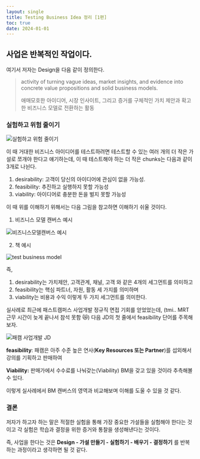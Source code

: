 ```yaml
---
layout: single
title: Testing Business Idea 정리 [1편]
toc: true
date: 2024-01-01
---
```


## 사업은 반복적인 작업이다.

여기서 저자는 Design을 다음 같이 정의한다.

> activity of turning vague ideas, market insights, and evidence into concrete value propositions and solid business models.
> 
> 
> 애매모호한 아이디어, 시장 인사이트, 그리고 증거를 구체적인 가치 제안과 확고한 비즈니스 모델로 전환하는 활동

### 실험하고 위험 줄이기

![실험하고 위험 줄이기](https://github.com/changhwan77/changhwan77.github.io/assets/110464205/71f210c4-4c36-4b01-8acb-18daac9fce6e)

이 때 거대한 비즈니스 아이디어를 테스트하려면 테스트할 수 있는 여러 개의 더 작은 가설로 쪼개야 한다고 얘기하는데, 이 때 테스트해야 하는 더 작은 chunks는 다음과 같이 3개로 나뉜다. 

1. desirability: 고객이 당신의 아이디어에 관심이 없을 가능성.
2. feasibility: 추진하고 실행하지 못할 가능성
3. viability: 아이디어로 충분한 돈을 벌지 못할 가능성

이 때 위를 이해하기 위해서는 다음 그림을 참고하면 이해하기 쉬울 것이다.

1) 비즈니스 모델 캔버스 예시
   
![비즈니스모델캔버스 예시](https://github.com/changhwan77/changhwan77.github.io/assets/110464205/0ffcc2ba-5599-4484-a134-10751b516499)

2) 책 예시
   
![test business model](https://github.com/changhwan77/changhwan77.github.io/assets/110464205/ad45f2b7-62b9-4a0b-a708-7811c4b0d38f)

즉, 

1. desirability는 가치제안, 고객관계, 채널, 고객 와 같은 4개의 세그먼트를 의미하고
2. feasibility는 핵심 파트너, 자원, 활동 세 가지를 의미하며
3. viability는 비용과 수익 이렇게 두 가지 세그먼트를 의미한다.

실사례로 최근에 패스트캠퍼스 사업개발 정규직 면접 기회를 얻었었는데, (tmi.. MRT 근무 시간이 늦게 끝나서 참석 못함 😿) 다음 JD의 첫 줄에서 feasibility 단어를 주목해보자.

![패캠 사업개발 JD](https://github.com/changhwan77/changhwan77.github.io/assets/110464205/831c971c-416b-4e38-820b-92b2d534e467)

**feasibility**: 패캠은 아주 수준 높은 연사(**Key Resources 또는 Partner**)를 섭외해서 강의를 기획하고 판매하여 

**Viability:** 판매가에서 수수료를 나눠갖는(Viability) BM을 갖고 있을 것이라 추측해볼 수 있다.

이렇게 실사례에서 BM 캔버스의 영역과 비교해보며 이해를 도울 수 있을 것 같다. 

### 결론

저자가 하고자 하는 말은 
적절한 실험을 통해 가장 중요한 가설들을 실험해야 한다는 것이고 각 실험은 학습과 결정을 위한 증거와 통찰을 생성해낸다는 것이다. 

즉, 사업을 한다는 것은 **Design - 가설 만들기 - 실험하기 - 배우기 - 결정하기** 를 반복하는 과정이라고 생각하면 될 것 같다.

